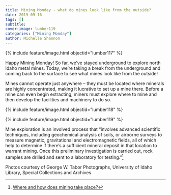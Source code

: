```yaml
---
title: Mining Monday - what do mines look like from the outside?
date: 2019-09-16
tags: []
subtitle: 
cover-image: lumber119
categories: ["Mining Monday"]
author: Michelle Shannon
---
```


{% include feature/image.html objectid="lumber117" %}

Happy Mining Monday! So far, we’ve stayed underground to explore north Idaho metal mines. Today, we’re taking a break from the underground and coming back to the surface to see what mines look like from the outside!

Mines cannot operate just anywhere – they must be located
where minerals are highly concentrated, making it lucrative to set up a mine
there. Before a mine can even begin extracting, miners must explore where to
mine and then develop the facilities and machinery to do so.

{% include feature/image.html objectid="lumber118" %}

{% include feature/image.html objectid="lumber119" %}

Mine exploration is an involved process that “involves
advanced scientific techniques, including geochemical analysis of soils, or
airborne surveys to measure magnetic, gravitational and electromagnetic fields,
all of which help to determine if there’s a sufficient mineral deposit in that
location to warrant mining. Once this preliminary investigation is carried out,
rock samples are drilled and sent to a laboratory for testing.”[^1]

Photos courtesy of George W. Tabor Photographs, University of Idaho Library, Special Collections and Archives

[^1]: [Where and how does mining take place?](https://www.icmm.com/en-gb/metals-and-minerals/producing-metals/where-and-how-does-mining-take-place)